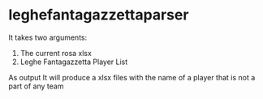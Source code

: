 # leghefantagazzettaparser
It takes two arguments:
1) The current rosa xlsx
2) Leghe Fantagazzetta Player List

As output It will produce a xlsx files with the name of a player that is not a part of any team 
